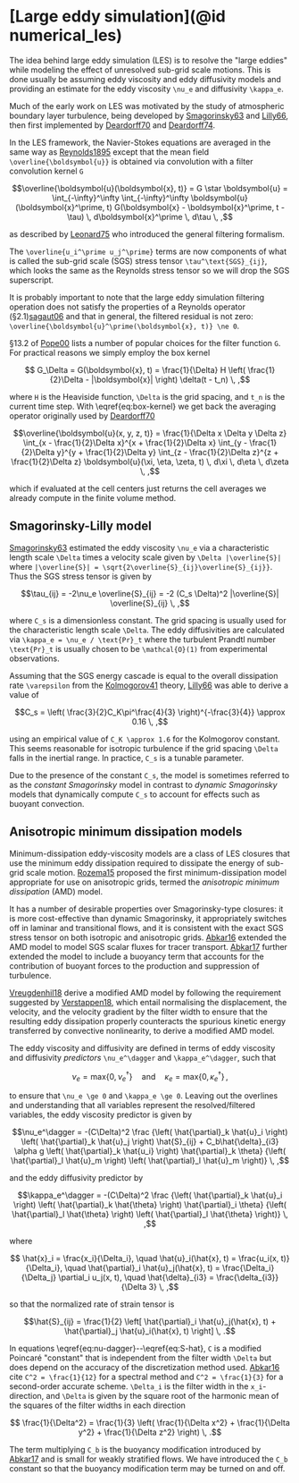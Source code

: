 # [Large eddy simulation](@id numerical_les)

The idea behind large eddy simulation (LES) is to resolve the "large eddies" while modeling the effect of unresolved
sub-grid scale motions. This is done usually be assuming eddy viscosity and eddy diffusivity models and providing an
estimate for the eddy viscosity ``\nu_e`` and diffusivity ``\kappa_e``.

Much of the early work on LES was motivated by the study of atmospheric boundary layer turbulence, being developed
by [Smagorinsky63](@cite) and [Lilly66](@cite), then first implemented by [Deardorff70](@cite) and [Deardorff74](@cite).

In the LES framework, the Navier-Stokes equations are averaged in the same way as [Reynolds1895](@cite) except that the
mean field ``\overline{\boldsymbol{u}}`` is obtained via convolution with a filter convolution kernel ``G``
```math
\overline{\boldsymbol{u}(\boldsymbol{x}, t)} = G \star \boldsymbol{u} =
  \int_{-\infty}^\infty \int_{-\infty}^\infty
  \boldsymbol{u}(\boldsymbol{x}^\prime, t) G(\boldsymbol{x} - \boldsymbol{x}^\prime, t - \tau) \, d\boldsymbol{x}^\prime \, d\tau \, ,
```
as described by [Leonard75](@cite) who introduced the general filtering formalism.

The ``\overline{u_i^\prime u_j^\prime}`` terms are now components of what is called the sub-grid scale (SGS) stress
tensor ``\tau^\text{SGS}_{ij}``, which looks the same as the Reynolds stress tensor so we will drop the SGS superscript.

It is probably important to note that the large eddy simulation filtering operation does not satisfy the properties
of a Reynolds operator (§2.1)[sagaut06](@cite) and that in general, the filtered residual is not zero:
``\overline{\boldsymbol{u}^\prime(\boldsymbol{x}, t)} \ne 0``.

§13.2 of [Pope00](@cite) lists a number of popular choices for the filter function ``G``. For practical reasons we
simply employ the box kernel
```math
  G_\Delta = G(\boldsymbol{x}, t) = \frac{1}{\Delta} H \left( \frac{1}{2}\Delta - |\boldsymbol{x}| \right) \delta(t - t_n) \, ,
```
where ``H`` is the Heaviside function, ``\Delta`` is the grid spacing, and ``t_n`` is the current time step. With
\eqref{eq:box-kernel} we get back the averaging operator originally used by [Deardorff70](@cite)
```math
\overline{\boldsymbol{u}(x, y, z, t)} =
  \frac{1}{\Delta x \Delta y \Delta z}
  \int_{x - \frac{1}{2}\Delta x}^{x + \frac{1}{2}\Delta x}
  \int_{y - \frac{1}{2}\Delta y}^{y + \frac{1}{2}\Delta y}
  \int_{z - \frac{1}{2}\Delta z}^{z + \frac{1}{2}\Delta z}
  \boldsymbol{u}(\xi, \eta, \zeta, t) \, d\xi \, d\eta \, d\zeta \, ,
```
which if evaluated at the cell centers just returns the cell averages we already compute in the finite volume method.


## Smagorinsky-Lilly model

[Smagorinsky63](@cite) estimated the eddy viscosity ``\nu_e`` via a characteristic length scale ``\Delta`` times a velocity
scale given by ``\Delta |\overline{S}|`` where ``|\overline{S}| = \sqrt{2\overline{S}_{ij}\overline{S}_{ij}}``. Thus the
SGS stress tensor is given by
```math
\tau_{ij} = -2\nu_e \overline{S}_{ij} = -2 (C_s \Delta)^2 |\overline{S}| \overline{S}_{ij} \, ,
```
where ``C_s`` is a dimensionless constant. The grid spacing is usually used for the characteristic length scale ``\Delta``.
The eddy diffusivities are calculated via ``\kappa_e = \nu_e / \text{Pr}_t`` where the turbulent Prandtl number
``\text{Pr}_t`` is usually chosen to be ``\mathcal{O}(1)`` from experimental observations.

Assuming that the SGS energy cascade is equal to the overall dissipation rate ``\varepsilon`` from the
[Kolmogorov41](@cite) theory, [Lilly66](@cite) was able to derive a value of
```math
C_s = \left( \frac{3}{2}C_K\pi^\frac{4}{3} \right)^{-\frac{3}{4}} \approx 0.16 \, ,
```
using an empirical value of ``C_K \approx 1.6`` for the Kolmogorov constant. This seems reasonable for isotropic
turbulence if the grid spacing ``\Delta`` falls in the inertial range. In practice, ``C_s`` is a tunable parameter.

Due to the presence of the constant ``C_s``, the model is sometimes referred to as the *constant Smagorinsky* model
in contrast to *dynamic Smagorinsky* models that dynamically compute ``C_s`` to account for effects such as buoyant
convection.

## Anisotropic minimum dissipation models

Minimum-dissipation eddy-viscosity models are a class of LES closures that use the minimum eddy dissipation required to
dissipate the energy of sub-grid scale motion. [Rozema15](@cite) proposed the first minimum-dissipation model
appropriate for use on anisotropic grids, termed the *anisotropic minimum dissipation* (AMD) model.

It has a number of desirable properties over Smagorinsky-type closures: it is more cost-effective than dynamic
Smagorinsky, it appropriately switches off in laminar and transitional flows, and it is consistent with the exact SGS
stress tensor on both isotropic and anisotropic grids. [Abkar16](@cite) extended the AMD model to model SGS scalar
fluxes for tracer transport. [Abkar17](@cite) further extended the model to include a buoyancy term that accounts for
the contribution of buoyant forces to the production and suppression of turbulence.

[Vreugdenhil18](@cite) derive a modified AMD model by following the requirement suggested by [Verstappen18](@cite),
which entail normalising the displacement, the velocity, and the velocity gradient by the filter width to ensure that
the resulting eddy dissipation properly counteracts the spurious kinetic energy transferred by convective nonlinearity,
to derive a modified AMD model.

The eddy viscosity and diffusivity are defined in terms of eddy viscosity and diffusivity *predictors*
``\nu_e^\dagger`` and ``\kappa_e^\dagger``, such that
```math
\nu_e = \text{max} \lbrace 0, \nu_e^\dagger \rbrace
\quad \text{and} \quad
\kappa_e = \text{max} \lbrace 0, \kappa_e^\dagger \rbrace \, ,
```
to ensure that ``\nu_e \ge 0`` and ``\kappa_e \ge 0``. Leaving out the overlines and understanding that all variables
represent the resolved/filtered variables, the eddy viscosity predictor is given by
```math
\nu_e^\dagger = -(C\Delta)^2
  \frac
    {\left( \hat{\partial}_k \hat{u}_i \right) \left( \hat{\partial}_k \hat{u}_j \right) \hat{S}_{ij}
    + C_b\hat{\delta}_{i3} \alpha g \left( \hat{\partial}_k \hat{u_i} \right) \hat{\partial}_k \theta}
    {\left( \hat{\partial}_l \hat{u}_m \right) \left( \hat{\partial}_l \hat{u}_m \right)} \, ,
```
and the eddy diffusivity predictor by
```math
\kappa_e^\dagger = -(C\Delta)^2
\frac
    {\left( \hat{\partial}_k \hat{u}_i \right) \left( \hat{\partial}_k \hat{\theta} \right) \hat{\partial}_i \theta}
    {\left( \hat{\partial}_l \hat{\theta} \right) \left( \hat{\partial}_l \hat{\theta} \right)} \, ,
```
where
```math
  \hat{x}_i = \frac{x_i}{\Delta_i}, \quad
  \hat{u}_i(\hat{x}, t) = \frac{u_i(x, t)}{\Delta_i}, \quad
  \hat{\partial}_i \hat{u}_j(\hat{x}, t) = \frac{\Delta_i}{\Delta_j} \partial_i u_j(x, t), \quad
  \hat{\delta}_{i3} = \frac{\delta_{i3}}{\Delta 3} \, ,
```
so that the normalized rate of strain tensor is
```math
\hat{S}_{ij} =
  \frac{1}{2} \left[ \hat{\partial}_i \hat{u}_j(\hat{x}, t) + \hat{\partial}_j \hat{u}_i(\hat{x}, t) \right] \, .
```

In equations \eqref{eq:nu-dagger}--\eqref{eq:S-hat}, ``C`` is a modified Poincaré "constant" that is independent from
the filter width ``\Delta`` but does depend on the accuracy of the discretization method used. [Abkar16](@cite) cite
``C^2 = \frac{1}{12}`` for a spectral method and ``C^2 = \frac{1}{3}`` for a second-order accurate scheme. ``\Delta_i`` is
the filter width in the ``x_i``-direction, and ``\Delta`` is given by the square root of the harmonic mean of the squares
of the filter widths in each direction
```math
    \frac{1}{\Delta^2} = \frac{1}{3} \left( \frac{1}{\Delta x^2} + \frac{1}{\Delta y^2} + \frac{1}{\Delta z^2} \right) \, .
```
The term multiplying ``C_b`` is the buoyancy modification introduced by [Abkar17](@cite) and is small for weakly
stratified flows. We have introduced the ``C_b`` constant so that the buoyancy modification term may be turned on and off.
